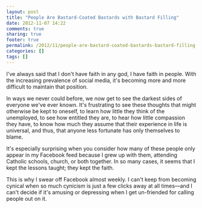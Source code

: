 ```yaml
---
layout: post
title: "People Are Bastard-Coated Bastards with Bastard Filling"
date: 2012-11-07 14:22
comments: true
sharing: true
footer: true
permalink: /2012/11/people-are-bastard-coated-bastards-bastard-filling
categories: []
tags: []
---
```

I've always said that I don't have faith in any god, I have faith in people. With the increasing prevalence of social media, it's becoming more and more difficult to maintain that position.

In ways we never could before, we now get to see the darkest sides of everyone we've ever known. It's frustrating to see these thoughts that might otherwise be kept to oneself, to learn how little they think of the unemployed, to see how entitled they are, to hear how little compassion they have, to know how much they assume that their experience in life is universal, and thus, that anyone less fortunate has only themselves to blame.

It's especially surprising when you consider how many of these people only appear in my Facebook feed because I grew up with them, attending Catholic schools, church, or both together. In so many cases, it seems that I kept the lessons taught; they kept the faith.

This is why I swear off Facebook almost weekly. I can't keep from becoming cynical when so much cynicism is just a few clicks away at all times—and I can't decide if it's amusing or depressing when I get un-friended for calling people out on it.